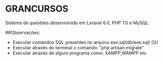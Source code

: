 # GRANCURSOS
Sistema de questões desenvolvido em Laravel 6.0, PHP 7.0 e MySQL.

##Observações:
* Executar comandos SQL presentes no arquivo exe.sql(db/exe.sql) OU
* Executar através do terminal o comando: "php artisan migrate"
* Executar através de algum programa como: XAMPP,WAMPP etc.


